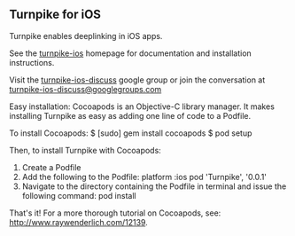 ## Turnpike for iOS

Turnpike enables deeplinking in iOS apps.

See the [turnpike-ios](http://urxtech.github.io/turnpike-ios/) homepage for documentation and installation instructions.

Visit the [turnpike-ios-discuss](https://groups.google.com/forum/#!forum/turnpike-ios-discuss) google group or join the conversation at [turnpike-ios-discuss@googlegroups.com](mailto:turnpike-ios-discuss@googlegroups.com)


Easy installation:
Cocoapods is an Objective-C library manager. It makes installing Turnpike as easy as adding one line of code to a Podfile.

To install Cocoapods: 
$ [sudo] gem install cocoapods
$ pod setup

Then, to install Turnpike with Cocoapods:
1. Create a Podfile
2. Add the following to the Podfile:
platform :ios
pod 'Turnpike', '0.0.1'
3. Navigate to the directory containing the Podfile in terminal and issue the following command:
pod install

That's it! For a more thorough tutorial on Cocoapods, see: http://www.raywenderlich.com/12139.
